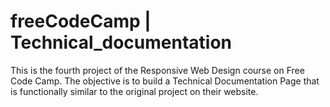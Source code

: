 # freeCodeCamp | Technical_documentation

This is the fourth project of the Responsive Web Design course on Free Code Camp. The objective is to build a Technical Documentation Page that is functionally similar to the original project on their website.
